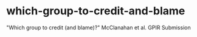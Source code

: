 # which-group-to-credit-and-blame
"Which group to credit (and blame)?" McClanahan et al. GPIR Submission
